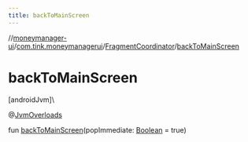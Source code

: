 ```yaml
---
title: backToMainScreen
---
```

//[moneymanager-ui](../../../index.html)/[com.tink.moneymanagerui](../index.html)/[FragmentCoordinator](index.html)/[backToMainScreen](back-to-main-screen.html)



# backToMainScreen



[androidJvm]\




@[JvmOverloads](https://kotlinlang.org/api/latest/jvm/stdlib/kotlin.jvm/-jvm-overloads/index.html)



fun [backToMainScreen](back-to-main-screen.html)(popImmediate: [Boolean](https://kotlinlang.org/api/latest/jvm/stdlib/kotlin/-boolean/index.html) = true)




